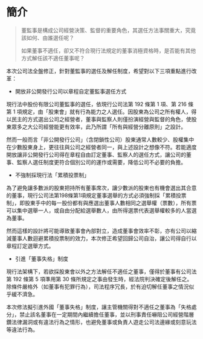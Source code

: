 # 簡介
> 董監事是構成公司經營決策、監督的重要角色，其選任方法事關重大，究竟該如何、由誰選任呢？
>
> 如果董事不適任，卻又不符合現行法規定的董事消極資格時，是否能有其他方式解任該不適任董事呢？

本次公司法全盤修正，針對董監事的選任及解任制度，希望對以下三項重點進行改革：

* 開放非公開發行公司以章程自定董監事選任方式

現行法中股份有限公司董監事的選任，依現行公司法第 192 條第 1 項、第 216 條第 1 項規定，由「股東會」就有行為能力之人選任。因股東為公司之所有權人，得以民主的方式選出公司之經營者，董事與監察人則僅扮演經營與監督的角色，使股東眾多之大公司經營能更有效率，此乃所謂「所有與經營分離原則」之設計。

然而一般而言「非公開發行公司」（含閉鎖性公司）股東通常人數較少、股權集中在少數股東身上，更往往與公司之經營者同一，與上述設計之想像不符。若能適度開放讓非公開發行公司得在章程自由訂定董事、監察人的選任方式，讓公司的董事、監察人選任制度更符合個別公司的運作或需要，降低公司不必要的負擔。

* 不強制採現行法「累積投票制」

為了避免讓多數派的股東把持所有董事席次，讓少數派的股東也有機會選出其合意的董事，現行公司法第198條第1項規定董事選舉的方式必須強制採「累積投票制」，即股東手中的每一股份都有與應選出董事人數相同之選舉權（票數），所有票可以集中選舉一人，或自由分配給選舉數人，由所得選票代表選舉權較多的人當選為董事。

然而這樣的設計將可能導致董事會內部對立，造成董事會效率不彰，亦有公司以縮減董事人數迴避累積投票制的效力，本次修正希望回歸公司自治，讓公司得自行以章程訂定選舉方式。

* 引進「董事失格」制度

現行法架構下，若欲採股東會以外之方法解任不適任之董事，僅得於董事有公司法第 192 條第 5 項準用第 30 條所規定之事由發生時，經法院判決確定後解任之。除條件嚴格外（如董事有犯罪行為），司法程序冗長，於有迫切解任董事之情況似乎緩不濟急。

本次修法擬引進外國「董事失格」制度，讓主管機關得對不適任之董事為「失格處分」，禁止該名董事在一定期間內繼續擔任董事，並以刑事責任嚇阻公司經營階層鑽法律漏洞或有違法行為之情形，也避免董事或負責人遊走公司法邊緣或刻意玩法等違法行為。
